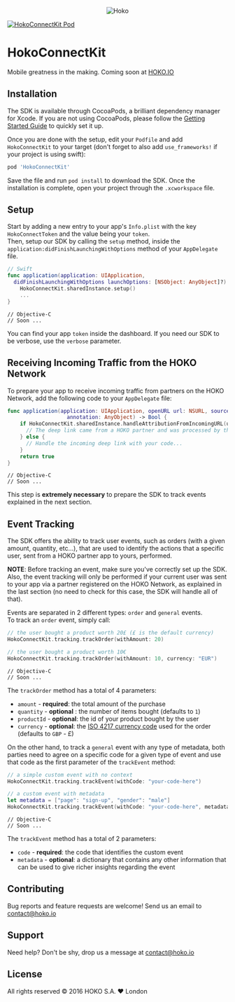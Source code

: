 <p align="center" >
<img src="https://s3-eu-west-1.amazonaws.com/hokoassets/hoko_logo.png" alt="Hoko" title="Hoko">
</p>

[![HokoConnectKit Pod](https://img.shields.io/cocoapods/v/HokoConnectKit.svg?style=flat)](https://cocoapods.org/pods/HokoConnectKit)

# HokoConnectKit
Mobile greatness in the making. Coming soon at [HOKO.IO](http://hoko.io)

## Installation

The SDK is available through CocoaPods, a brilliant dependency manager for Xcode.
If you are not using CocoaPods, please follow the
[Getting Started Guide](http://guides.cocoapods.org/using/getting-started.html) to quickly set it up.

Once you are done with the setup, edit your `Podfile` and add `HokoConnectKit` to your target
(don't forget to also add `use_frameworks!` if your project is using swift):

```bash
pod 'HokoConnectKit'
```

Save the file and run `pod install` to download the SDK. Once the installation is complete,
open your project through the `.xcworkspace` file.

## Setup

Start by adding a new entry to your app's `Info.plist` with the key `HokoConnectToken` and the value being your `token`.  
Then, setup our SDK by calling the `setup` method, inside the
`application:didFinishLaunchingWithOptions` method of your `AppDelegate` file.

```swift
// Swift
func application(application: UIApplication,
  didFinishLaunchingWithOptions launchOptions: [NSObject: AnyObject]?) -> Bool {
    HokoConnectKit.sharedInstance.setup()
    ...
}
```

```objc
// Objective-C
// Soon ...
```

You can find your app `token` inside the dashboard. If you need our SDK to be verbose, use the `verbose` parameter.

## Receiving Incoming Traffic from the HOKO Network

To prepare your app to receive incoming traffic from partners on the HOKO Network, add the following code to your `AppDelegate` file:

```swift
func application(application: UIApplication, openURL url: NSURL, sourceApplication: String?,
                   annotation: AnyObject) -> Bool {
    if HokoConnectKit.sharedInstance.handleAttributionFromIncomingURL(url) {
      // The deep link came from a HOKO partner and was processed by the SDK
    } else {
      // Handle the incoming deep link with your code...
    }
    return true
}
```

```objc
// Objective-C
// Soon ...
```

This step is **extremely necessary** to prepare the SDK to track events explained in the next section.

## Event Tracking

The SDK offers the ability to track user events, such as orders (with a given amount, quantity, etc...), that are used to
identify the actions that a specific user, sent from a HOKO partner app to yours, performed.  

**NOTE**: Before tracking an event, make sure you've correctly set up the SDK. Also, the event tracking will only be performed if your current user was sent to your app via a partner registered on the HOKO Network, as explained in the last section (no need to check for this case, the SDK will handle all of that).

Events are separated in 2 different types: `order` and `general` events.  
To track an `order` event, simply call:

```swift
// the user bought a product worth 20£ (£ is the default currency)
HokoConnectKit.tracking.trackOrder(withAmount: 20)

// the user bought a product worth 10€
HokoConnectKit.tracking.trackOrder(withAmount: 10, currency: "EUR")
```

```objc
// Objective-C
// Soon ...
```

The `trackOrder` method has a total of 4 parameters:
- `amount` - **required**: the total amount of the purchase
- `quantity` - **optional** : the number of items bought (defaults to `1`)
- `productId` - **optional**: the id of your product bought by the user
- `currency` - **optional**: the [ISO 4217 currency code](http://www.xe.com/iso4217.php) used for the order (defaults to `GBP` - £)

On the other hand, to track a `general` event with any type of metadata, both parties need to agree on a specific code for a given type of event and use that code as the first parameter of the `trackEvent` method:

```swift
// a simple custom event with no context
HokoConnectKit.tracking.trackEvent(withCode: "your-code-here")

// a custom event with metadata
let metadata = ["page": "sign-up", "gender": "male"]
HokoConnectKit.tracking.trackEvent(withCode: "your-code-here", metadata: metadata)
```

```objc
// Objective-C
// Soon ...
```

The `trackEvent` method has a total of 2 parameters:
- `code` - **required**: the code that identifies the custom event
- `metadata` - **optional**: a dictionary that contains any other information that can be used to give richer insights regarding the event

## Contributing

Bug reports and feature requests are welcome! Send us an email to [contact@hoko.io](mailto:contact@hoko.io)

## Support

Need help? Don't be shy, drop us a message at [contact@hoko.io](mailto:contact@hoko.io)

## License

All rights reserved © 2016 HOKO S.A. :heart: London
